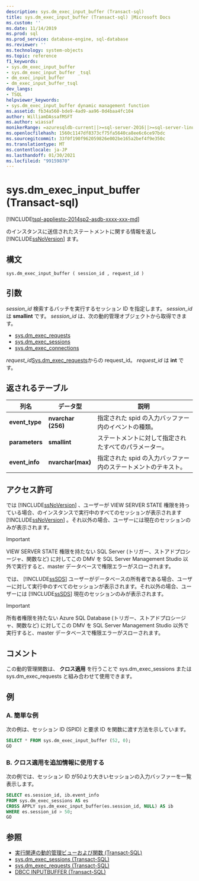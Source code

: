 ```yaml
---
description: sys.dm_exec_input_buffer (Transact-sql)
title: sys.dm_exec_input_buffer (Transact-sql) |Microsoft Docs
ms.custom: ''
ms.date: 11/14/2019
ms.prod: sql
ms.prod_service: database-engine, sql-database
ms.reviewer: ''
ms.technology: system-objects
ms.topic: reference
f1_keywords:
- sys.dm_exec_input_buffer
- sys.dm_exec_input_buffer _tsql
- dm_exec_input_buffer
- dm_exec_input_buffer_tsql
dev_langs:
- TSQL
helpviewer_keywords:
- sys.dm_exec_input_buffer dynamic management function
ms.assetid: fb34a560-bde9-4ad9-aa96-0d4baa4fc104
author: WilliamDAssafMSFT
ms.author: wiassaf
monikerRange: =azuresqldb-current||>=sql-server-2016||>=sql-server-linux-2017||=azuresqldb-mi-current
ms.openlocfilehash: 1560c1147df8373cf75fa5640ca8ee6c6ce97bdc
ms.sourcegitcommit: 33f0f190f962059826e002be165a2bef4f9e350c
ms.translationtype: MT
ms.contentlocale: ja-JP
ms.lasthandoff: 01/30/2021
ms.locfileid: "99159870"
---
```

# <a name="sysdm_exec_input_buffer-transact-sql"></a>sys.dm_exec_input_buffer (Transact-sql)

[!INCLUDE[tsql-appliesto-2014sp2-asdb-xxxx-xxx-md](../../includes/tsql-appliesto-2014sp2-asdb-xxxx-xxx-md.md)]

のインスタンスに送信されたステートメントに関する情報を返し [!INCLUDE[ssNoVersion](../../includes/ssnoversion-md.md)] ます。

## <a name="syntax"></a>構文

```
sys.dm_exec_input_buffer ( session_id , request_id )
```

## <a name="arguments"></a>引数

*session_id* 検索するバッチを実行するセッション ID を指定します。 *session_id* は **smallint** です。 *session_id* は、次の動的管理オブジェクトから取得できます。

- [sys.dm_exec_requests](../../relational-databases/system-dynamic-management-views/sys-dm-exec-requests-transact-sql.md)
- [sys.dm_exec_sessions](../../relational-databases/system-dynamic-management-views/sys-dm-exec-sessions-transact-sql.md)
- [sys.dm_exec_connections](../../relational-databases/system-dynamic-management-views/sys-dm-exec-connections-transact-sql.md)

*request_id*[Sys.dm_exec_requests](../../relational-databases/system-dynamic-management-views/sys-dm-exec-requests-transact-sql.md)からの request_id。 *request_id* は **int** です。

## <a name="table-returned"></a>返されるテーブル

|列名|データ型|説明|
|-----------------|---------------|-----------------|
|**event_type**|**nvarchar (256)**|指定された spid の入力バッファー内のイベントの種類。|
|**parameters**|**smallint**|ステートメントに対して指定されたすべてのパラメーター。|
|**event_info**|**nvarchar(max)**|指定された spid の入力バッファー内のステートメントのテキスト。|

## <a name="permissions"></a>アクセス許可

では [!INCLUDE[ssNoVersion](../../includes/ssnoversion-md.md)] 、ユーザーが VIEW SERVER STATE 権限を持っている場合、のインスタンスで実行中のすべてのセッションが表示されます [!INCLUDE[ssNoVersion](../../includes/ssnoversion-md.md)] 。それ以外の場合、ユーザーには現在のセッションのみが表示されます。

> [!IMPORTANT]
> VIEW SERVER STATE 権限を持たない SQL Server (トリガー、ストアドプロシージャ、関数など) に対してこの DMV を SQL Server Management Studio 以外で実行すると、master データベースで権限エラーがスローされます。

では、 [!INCLUDE[ssSDS](../../includes/sssds-md.md)] ユーザーがデータベースの所有者である場合、ユーザーに対して実行中のすべてのセッションが表示されます。それ以外の場合、ユーザーには [!INCLUDE[ssSDS](../../includes/sssds-md.md)] 現在のセッションのみが表示されます。

> [!IMPORTANT]
> 所有者権限を持たない Azure SQL Database (トリガー、ストアドプロシージャ、関数など) に対してこの DMV を SQL Server Management Studio 以外で実行すると、master データベースで権限エラーがスローされます。

## <a name="remarks"></a>コメント

この動的管理関数は、 **クロス適用** を行うことで sys.dm_exec_sessions または sys.dm_exec_requests と組み合わせて使用できます。

## <a name="examples"></a>例

### <a name="a-simple-example"></a>A. 簡単な例

次の例は、セッション ID (SPID) と要求 ID を関数に渡す方法を示しています。

```sql
SELECT * FROM sys.dm_exec_input_buffer (52, 0);
GO
```

### <a name="b-using-cross-apply-to-additional-information"></a>B. クロス適用を追加情報に使用する

次の例では、セッション ID が50より大きいセッションの入力バッファーを一覧表示します。

```sql
SELECT es.session_id, ib.event_info
FROM sys.dm_exec_sessions AS es
CROSS APPLY sys.dm_exec_input_buffer(es.session_id, NULL) AS ib
WHERE es.session_id > 50;
GO
```

## <a name="see-also"></a>参照

- [実行関連の動的管理ビューおよび関数 &#40;Transact-SQL&#41;](../../relational-databases/system-dynamic-management-views/execution-related-dynamic-management-views-and-functions-transact-sql.md)
- [sys.dm_exec_sessions &#40;Transact-SQL&#41;](../../relational-databases/system-dynamic-management-views/sys-dm-exec-sessions-transact-sql.md)
- [sys.dm_exec_requests &#40;Transact-SQL&#41;](../../relational-databases/system-dynamic-management-views/sys-dm-exec-requests-transact-sql.md)
- [DBCC INPUTBUFFER &#40;Transact-SQL&#41;](../../t-sql/database-console-commands/dbcc-inputbuffer-transact-sql.md)
